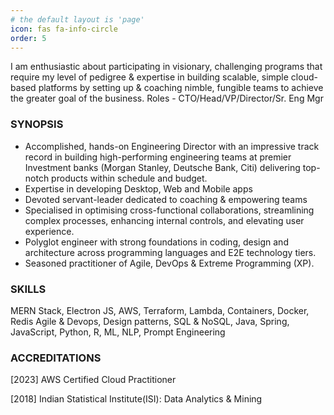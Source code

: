 ```yaml
---
# the default layout is 'page'
icon: fas fa-info-circle
order: 5
---
```


<!-- > Add Markdown syntax content to file `_tabs/about.md`{: .filepath } and it will show up on this page. -->
<!-- {: .prompt-tip } -->

I am enthusiastic about participating in visionary, challenging programs that require my level of pedigree & expertise in building scalable, simple cloud-based platforms by setting up & coaching nimble, fungible teams to achieve the greater goal of the business. Roles - CTO/Head/VP/Director/Sr. Eng Mgr

### SYNOPSIS
* Accomplished, hands-on Engineering Director with an impressive track record in building high-performing engineering teams at premier Investment banks (Morgan Stanley, Deutsche Bank, Citi) delivering
top-notch products within schedule and budget.
* Expertise in developing Desktop, Web and Mobile apps
* Devoted servant-leader dedicated to coaching & empowering teams
* Specialised in optimising cross-functional collaborations, streamlining
complex processes, enhancing internal controls, and elevating user
experience.
* Polyglot engineer with strong foundations in coding, design and
architecture across programming languages and E2E technology tiers.
* Seasoned practitioner of Agile, DevOps & Extreme Programming (XP).

### SKILLS
MERN Stack, Electron JS, AWS, Terraform, Lambda, Containers, Docker, Redis
Agile & Devops, Design patterns, SQL & NoSQL, Java, Spring, JavaScript, Python, R, 
ML, NLP, Prompt Engineering

### ACCREDITATIONS
[2023] AWS Certified Cloud Practitioner

[2018] Indian Statistical Institute(ISI): Data Analytics & Mining